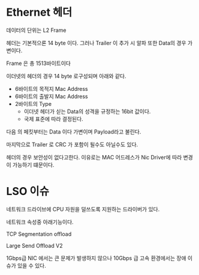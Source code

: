 # Ethernet 헤더

데이터의 단위는 L2 Frame

헤더는 기본적으론 14 byte 이다. 그러나 Trailer 이 추가 시 알파 또한 Data의 경우 가변이다.

Frame 은 총 1513바이트이다

이더넷의 헤더의 경우 14 byte 로구성되며 아래와 같다.

* 6바이트의 목적지 Mac Address
* 6바이트의 출발지 Mac Address
* 2바이트의 Type
  * 이더넷 헤더가 싣는 Data의 성격을 규정하는 16bit 값이다.
  * 국제 표준에 따라 결정된다.

다음 의 페킷부터는 Data 이다 가변이며 Payload라고 불린다.

마지막으로 Trailer 로 CRC 가 포함이 될수도 아닐수도 있다.

헤더의 경우 보안성이 없다고한다.  이유로는 MAC 어드레스가 Nic Driver에 따라 변경이 가능하기 떄문이다.

# LSO 이슈

네트워크 드라이브에 CPU 자원을 덜쓰도록 지원하는 드라이버가 있다.

네트워크 속성중 아래기능이다.

TCP Segmentation offload 

Large Send Offload V2 

1Gbps급 NIC 에서는 큰 문제가 발생하지 않으나 10Gbps 급 고속 환경에서는 장애 이슈가 있을 수 있다.
